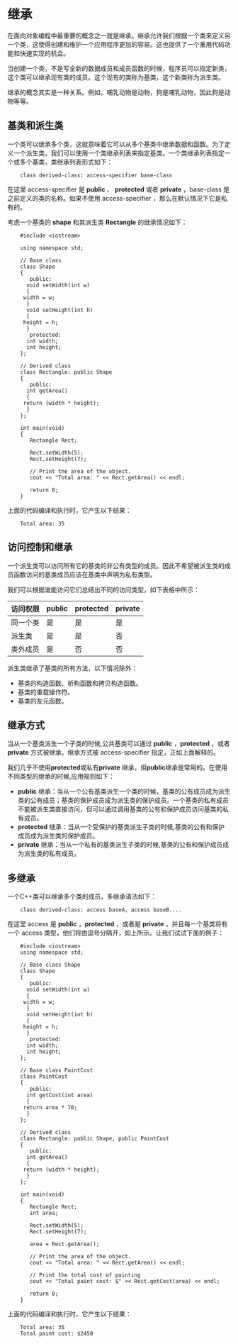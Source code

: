 # 继承

在面向对象编程中最重要的概念之一就是继承。继承允许我们根据一个类来定义另一个类，这使得创建和维护一个应用程序更加的容易。这也提供了一个重用代码功能和快速实现的机会。

当创建一个类，不是写全新的数据成员和成员函数的时候，程序员可以指定新类，这个类可以继承现有类的成员。这个现有的类称为基类，这个新类称为派生类。

继承的概念其实是一种关系。例如，哺乳动物是动物，狗是哺乳动物，因此狗是动物等等。

## 基类和派生类

一个类可以继承多个类，这就意味着它可以从多个基类中继承数据和函数。为了定义一个派生类，我们可以使用一个类继承列表来指定基类。一个类继承列表指定一个或多个基类，类继承列表形式如下：

```
    class derived-class: access-specifier base-class
```

在这里 access-specifier 是 **public** 、 **protected** 或者 **private** ，base-class 是之前定义的类的名称。如果不使用 access-specifier ，那么在默认情况下它是私有的。

考虑一个基类的 **shape** 和其派生类 **Rectangle** 的继承情况如下：

```
    #include <iostream>

    using namespace std;

    // Base class
    class Shape 
    {
       public:
      void setWidth(int w)
      {
     width = w;
      }
      void setHeight(int h)
      {
     height = h;
      }
       protected:
      int width;
      int height;
    };

    // Derived class
    class Rectangle: public Shape
    {
       public:
      int getArea()
      { 
     return (width * height); 
      }
    };

    int main(void)
    {
       Rectangle Rect;

       Rect.setWidth(5);
       Rect.setHeight(7);

       // Print the area of the object.
       cout << "Total area: " << Rect.getArea() << endl;

       return 0;
    }
```

上面的代码编译和执行时，它产生以下结果：

```
    Total area: 35
```

## 访问控制和继承

一个派生类可以访问所有它的基类的非公有类型的成员。因此不希望被派生类的成员函数访问的基类成员应该在基类中声明为私有类型。

我们可以根据谁能访问它们总结出不同的访问类型，如下表格中所示：

| 访问权限 | public | protected | private |
| -------- | ------ | --------- | ------- |
| 同一个类 | 是     | 是        | 是      |
| 派生类   | 是     | 是        | 否      |
| 类外成员 | 是     | 否        | 否      |

派生类继承了基类的所有方法，以下情况除外：

- 基类的构造函数、析构函数和拷贝构造函数。　　　　
- 基类的重载操作符。　
- 基类的友元函数。

## 继承方式

当从一个基类派生一个子类的时候,公共基类可以通过 **public** ，**protected** ，或者 **private** 方式被继承。继承方式被 access-specifier 指定，正如上面解释的。

我们几乎不使用**protected**或私有**private** 继承，但**public**继承是常用的。在使用不同类型的继承的时候,应用规则如下：

- **public** 继承：当从一个公有基类派生一个类的时候，基类的公有成员成为派生类的公有成员；基类的保护成员成为派生类的保护成员。一个基类的私有成员不能被派生类直接访问，但可以通过调用基类的公有和保护成员访问基类的私有成员。
- **protected** 继承：当从一个受保护的基类派生子类的时候,基类的公有和保护成员成为派生类的保护成员。
- **private** 继承：当从一个私有的基类派生子类的时候,基类的公有和保护成员成为派生类的私有成员。

## 多继承

一个C++类可以继承多个类的成员，多继承语法如下：

```
    class derived-class: access baseA, access baseB....
```

在这里 access 是 **public** ，**protected** ，或者是 **private** ，并且每一个基类将有一个 access 类型，他们将由逗号分隔开，如上所示。让我们试试下面的例子：

```
    #include <iostream>
    using namespace std;

    // Base class Shape
    class Shape 
    {
       public:
      void setWidth(int w)
      {
     width = w;
      }
      void setHeight(int h)
      {
     height = h;
      }
       protected:
      int width;
      int height;
    };

    // Base class PaintCost
    class PaintCost 
    {
       public:
      int getCost(int area)
      {
     return area * 70;
      }
    };

    // Derived class
    class Rectangle: public Shape, public PaintCost
    {
       public:
      int getArea()
      { 
     return (width * height); 
      }
    };

    int main(void)
    {
       Rectangle Rect;
       int area;

       Rect.setWidth(5);
       Rect.setHeight(7);

       area = Rect.getArea();

       // Print the area of the object.
       cout << "Total area: " << Rect.getArea() << endl;

       // Print the total cost of painting
       cout << "Total paint cost: $" << Rect.getCost(area) << endl;

       return 0;
    }
```

上面的代码编译和执行时，它产生以下结果：

```
    Total area: 35
    Total paint cost: $2450
```